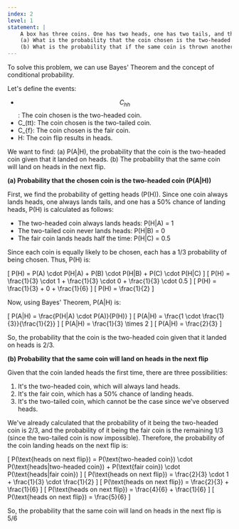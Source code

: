```yaml
---
index: 2
level: 1
statement: |
    A box has three coins. One has two heads, one has two tails, and the other is a fair coin with one head and one tail. A coin is chosen at random, is flipped, and comes up heads.   
    (a) What is the probability that the coin chosen is the two-headed coin?  
    (b) What is the probability that if the same coin is thrown another time, it will come up heads?   
---
```


To solve this problem, we can use Bayes' Theorem and the concept of conditional probability.

Let's define the events:
- $$C_{hh}$$: The coin chosen is the two-headed coin.
- C_(tt): The coin chosen is the two-tailed coin.
- C_{f}: The coin chosen is the fair coin.
- H: The coin flip results in heads.

We want to find:
(a) P(A|H), the probability that the coin is the two-headed coin given that it landed on heads.
(b) The probability that the same coin will land on heads in the next flip.

**(a) Probability that the chosen coin is the two-headed coin (P(A|H))**

First, we find the probability of getting heads (P(H)). Since one coin always lands heads, one always lands tails, and one has a 50% chance of landing heads, P(H) is calculated as follows:

- The two-headed coin always lands heads: P(H|A) = 1
- The two-tailed coin never lands heads: P(H|B) = 0
- The fair coin lands heads half the time: P(H|C) = 0.5

Since each coin is equally likely to be chosen, each has a 1/3 probability of being chosen. Thus, P(H) is:

\[ P(H) = P(A) \cdot P(H|A) + P(B) \cdot P(H|B) + P(C) \cdot P(H|C) \]
\[ P(H) = \frac{1}{3} \cdot 1 + \frac{1}{3} \cdot 0 + \frac{1}{3} \cdot 0.5 \]
\[ P(H) = \frac{1}{3} + 0 + \frac{1}{6} \]
\[ P(H) = \frac{1}{2} \]

Now, using Bayes' Theorem, P(A|H) is:

\[ P(A|H) = \frac{P(H|A) \cdot P(A)}{P(H)} \]
\[ P(A|H) = \frac{1 \cdot \frac{1}{3}}{\frac{1}{2}} \]
\[ P(A|H) = \frac{1}{3} \times 2 \]
\[ P(A|H) = \frac{2}{3} \]

So, the probability that the coin is the two-headed coin given that it landed on heads is 2/3.

**(b) Probability that the same coin will land on heads in the next flip**

Given that the coin landed heads the first time, there are three possibilities:
1. It's the two-headed coin, which will always land heads.
2. It's the fair coin, which has a 50% chance of landing heads.
3. It's the two-tailed coin, which cannot be the case since we've observed heads.

We've already calculated that the probability of it being the two-headed coin is 2/3, and the probability of it being the fair coin is the remaining 1/3 (since the two-tailed coin is now impossible). Therefore, the probability of the coin landing heads on the next flip is:

\[ P(\text{heads on next flip}) = P(\text{two-headed coin}) \cdot P(\text{heads|two-headed coin}) + P(\text{fair coin}) \cdot P(\text{heads|fair coin}) \]
\[ P(\text{heads on next flip}) = \frac{2}{3} \cdot 1 + \frac{1}{3} \cdot \frac{1}{2} \]
\[ P(\text{heads on next flip}) = \frac{2}{3} + \frac{1}{6} \]
\[ P(\text{heads on next flip}) = \frac{4}{6} + \frac{1}{6} \]
\[ P(\text{heads on next flip}) = \frac{5}{6} \]

So, the probability that the same coin will land on heads in the next flip is 5/6



